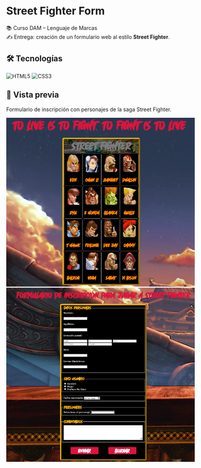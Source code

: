 # Street Fighter Form

📚 Curso DAM – Lenguaje de Marcas  
✍️ Entrega: creación de un formulario web al estilo **Street Fighter**.

## 🛠️ Tecnologías
![HTML5](https://img.shields.io/badge/HTML5-E34F26?logo=html5&logoColor=white&style=for-the-badge)
![CSS3](https://img.shields.io/badge/CSS3-1572B6?logo=css3&logoColor=white&style=for-the-badge)

## 📸 Vista previa
Formulario de inscripción con personajes de la saga Street Fighter.

![screenshot_characters_list](screenshot_1.png)
![screenshot_form](screenshot_2.png)
